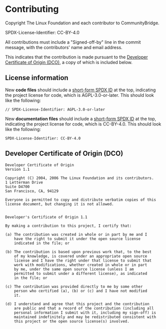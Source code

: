 # Contributing

Copyright The Linux Foundation and each contributor to CommunityBridge.

SPDX-License-Identifier: CC-BY-4.0

All contributions must include a "Signed-off-by" line in the commit message, with the contributors' name and email address.

This indicates that the contribution is made pursuant to the [Developer Certificate of Origin (DCO)](https://developercertificate.org/), a copy of which is included below.

## License information

New **code files** should include a [short-form SPDX ID](https://spdx.org/ids) at the top, indicating the project license for code, which is AGPL-3.0-or-later. This should look like the following:

```
// SPDX-License-Identifier: AGPL-3.0-or-later
```

New **documentation files** should include a [short-form SPDX ID](https://spdx.org/ids) at the top, indicating the project license for code, which is CC-BY-4.0. This should look like the following:

```
SPDX-License-Identifier: CC-BY-4.0
```

## Developer Certificate of Origin (DCO)

```
Developer Certificate of Origin
Version 1.1

Copyright (C) 2004, 2006 The Linux Foundation and its contributors.
1 Letterman Drive
Suite D4700
San Francisco, CA, 94129

Everyone is permitted to copy and distribute verbatim copies of this
license document, but changing it is not allowed.


Developer's Certificate of Origin 1.1

By making a contribution to this project, I certify that:

(a) The contribution was created in whole or in part by me and I
    have the right to submit it under the open source license
    indicated in the file; or

(b) The contribution is based upon previous work that, to the best
    of my knowledge, is covered under an appropriate open source
    license and I have the right under that license to submit that
    work with modifications, whether created in whole or in part
    by me, under the same open source license (unless I am
    permitted to submit under a different license), as indicated
    in the file; or

(c) The contribution was provided directly to me by some other
    person who certified (a), (b) or (c) and I have not modified
    it.

(d) I understand and agree that this project and the contribution
    are public and that a record of the contribution (including all
    personal information I submit with it, including my sign-off) is
    maintained indefinitely and may be redistributed consistent with
    this project or the open source license(s) involved.
```
